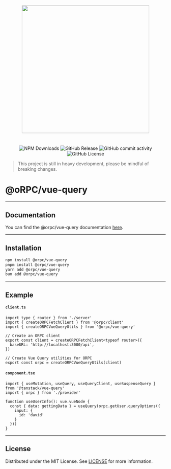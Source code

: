 <div align="center">
  <image align="center" src="https://i.ibb.co/rZw671M/New-Project-2.png" width=400 />
</div>

<h1></h1>

<div align="center">

![NPM Downloads](https://img.shields.io/npm/dm/%40orpc/server?logo=npm)
![GitHub Release](https://img.shields.io/github/v/release/unnoq/orpc?logo=github)
![GitHub commit activity](https://img.shields.io/github/commit-activity/m/unnoq/orpc?logo=git&logoColor=%23fff)
![GitHub License](https://img.shields.io/github/license/unnoq/orpc)

</div>

> This project is still in heavy development, please be mindful of breaking changes.

# @oRPC/vue-query

---

## Documentation

You can find the @orpc/vue-query documentation [here](https://orpc.unnoq.com/docs/client/vue-query).

---

## Installation

```bash
npm install @orpc/vue-query
pnpm install @orpc/vue-query
yarn add @orpc/vue-query
bun add @orpc/vue-query
```

---

## Example

#### `client.ts`

```tsx
import type { router } from './server'
import { createORPCFetchClient } from '@orpc/client'
import { createORPCVueQueryUtils } from '@orpc/vue-query'

// Create an ORPC client
export const client = createORPCFetchClient<typeof router>({
  baseURL: 'http://localhost:3000/api',
})

// Create Vue Query utilities for ORPC
export const orpc = createORPCVueQueryUtils(client)
```

#### `component.tsx`

```tsx
import { useMutation, useQuery, useQueryClient, useSuspenseQuery } from '@tanstack/vue-query'
import { orpc } from './provider'

function useUserInfo(): vue.vueNode {
  const { data: gettingData } = useQuery(orpc.getUser.queryOptions({
    input: {
      id: 'david'
    }
  }))
}
```

---

## License

Distributed under the MIT License. See [LICENSE](LICENSE) for more information.
